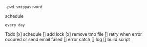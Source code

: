 ```
-pwd smtppassword
```
schedule
```
every day 
```

Todo
[x] schedule
[] add lock
[x] remove tmp file
[] retry when error occured or send email failed
[] error catch
[] log
[] build script